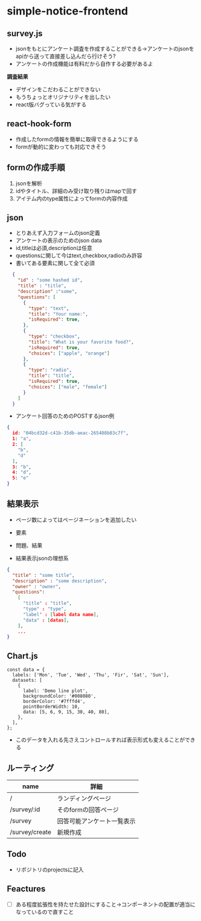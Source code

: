 # simple-notice-frontend



## survey.js

* jsonをもとにアンケート調査を作成することができる→アンケートのjsonをapiから送って直接差し込んだら行けそう?
* アンケートの作成機能は有料だから自作する必要があるよ

**調査結果**

* デザインをこだわることができない
* もうちょっとオリジナリティを出したい
* react版バグっている気がする

## react-hook-form

* 作成したformの情報を簡単に取得できるようにする
* formが動的に変わっても対応できそう



## formの作成手順

1. jsonを解析
2. idやタイトル、詳細のみ受け取り残りはmapで回す
3. アイテム内のtype属性によってformの内容作成



## json

* とりあえず入力フォームのjson定義
* アンケートの表示のためのjson data
* id,titleは必須,descriptionは任意
* questionsに関して今はtext,checkbox,radioのみ許容
* 書いてある要素に関して全て必須

```json
  {
    "id" : "some hashed id",
    "title" : "title", 
    "description" :"some",
    "questions": [
      {
        "type": "text",
        "title": "Your name:",
        "isRequired": true,
      },
      {
        "type": "checkbox",
        "title": "What is your favorite food?",
        "isRequired": true,
        "choices": ["apple", "orange"]
      },
      {
      	"type": "radio",
        "title": "title",
        "isRequired": true,
        "choices": ["male", "female"]
      }
    ]
  }

```



* アンケート回答のためのPOSTするjson例

```json
{
  id: "04bcd32d-c41b-35db-aeac-265408b83c7f",
  1: "a",
  2: [
    "b",
    "d"
  ], 
  3: "b", 
  4: "d", 
  5: "e"
}
```



## 結果表示

* ページ数によってはページネーションを追加したい

* 要素
* 問題、結果



* 結果表示jsonの理想系

```json
{
  "title" : "some title",
  "description" : "some description",
  "owner" : "owner",
  "questions":
  	[
      "title" : "title",
      "type" : "type",
      "label" : [label data name],
      "data" : [datas],
    ],
  	...
}
```





## Chart.js

```tsx
const data = {
  labels: ['Mon', 'Tue', 'Wed', 'Thu', 'Fir', 'Sat', 'Sun'],
  datasets: [
    {
      label: 'Demo line plot',
      backgroundColor: '#008080',
      borderColor: '#7fffd4',
      pointBorderWidth: 10,
      data: [5, 6, 9, 15, 30, 40, 80],
    },
  ],
};
```

* このデータを入れる先さえコントロールすれば表示形式も変えることができる



## ルーティング

| name           | 詳細                       |
| -------------- | -------------------------- |
| /              | ランディングページ         |
| /survey/:id    | そのformの回答ページ       |
| /survey        | 回答可能アンケート一覧表示 |
| /survey/create | 新規作成                   |



## Todo

* リポジトリのprojectsに記入



## Feactures

* [ ] ある程度拡張性を持たせた設計にすること→コンポーネントの配置が適当になっているので直すこと





